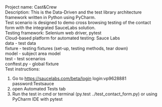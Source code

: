 Project name: Cast&Crew</br>
Description: This is the Data-Driven and the test library architecture framework written in Python using PyCharm.</br>
Test scenario is designed to demo cross browsing testing of the contact form with the integrated SauceLabs solution.</br>
Testing framework: Selenium web driver, pytest</br>
Cloud-based platform for automated testing: Sauce Labs</br>
data - test data</br>
fixture - testing fixtures (set-up, testing methods, tear down)</br>
model - subject area model</br>
test - test scenarios</br>
conftest.py - global fixture</br>
Test instructions: </br>
1) Go to https://saucelabs.com/beta/login  login:vp9628881 password:Testsauce</br>
2) open Automated Tests tab </br>
3) Run the test in cmd or terminal (py.test ../test_contact_form.py) or using PyCharm IDE with pytest</br>
